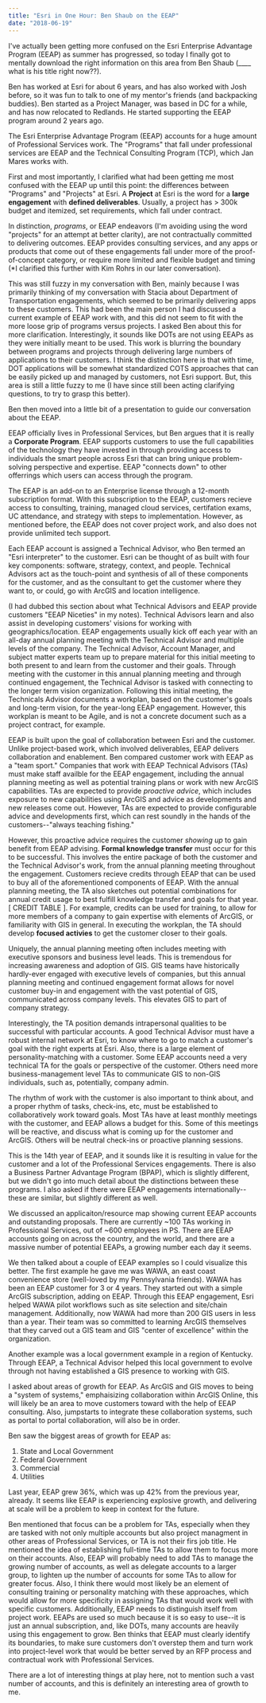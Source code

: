 ```yaml
---
title: "Esri in One Hour: Ben Shaub on the EEAP"
date: "2018-06-19" 
---
```

I've actually been getting more confused on the Esri Enterprise Advantage Program (EEAP) as summer has progressed, so today I finally got to mentally download the right information on this area from Ben Shaub (____ what is his title right now??). 

Ben has worked at Esri for about 6 years, and has also worked with Josh before, so it was fun to talk to one of my mentor's friends (and backpacking buddies). Ben started as a Project Manager, was based in DC for a while, and has now relocated to Redlands. He started supporting the EEAP program around 2 years ago. 

The Esri Enterprise Advantage Program (EEAP) accounts for a huge amount of Professional Services work. The "Programs" that fall under professional services are EEAP and the Technical Consulting Program (TCP), which Jan Mares works with. 

First and most importantly, I clarified what had been getting me most confused with the EEAP up until this point: the differences between "Programs" and "Projects" at Esri. A __Project__ at Esri is the word for a __large engagement__ with __defined deliverables__. Usually, a project has > 300k budget and itemized, set requirements, which fall under contract. 

In distinction, *programs*, or EEAP endeavors (I'm avoiding using the word "projects" for an attempt at better clarity), are not contractually committed to delivering outcomes. EEAP provides consulting services, and any apps or products that come out of these engagements fall under more of the proof-of-concept category, or require more limited and flexible budget and timing (*I clarified this further with Kim Rohrs in our later conversation). 

This was still fuzzy in my conversation with Ben, mainly because I was primarily thinking of my conversation with Stacia about Department of Transportation engagements, which seemed to be primarily delivering apps to these customers. This had been the main person I had discussed a current example of EEAP work with, and this did not seem to fit with the more loose grip of programs versus projects. I asked Ben about this for more clarification. Interestingly, it sounds like DOTs are not using EEAPs as they were initially meant to be used. This work is blurring the boundary between programs and projects through delivering large numbers of applications to their customers. I think the distinction here is that with time, DOT applications will be somewhat standardized COTS approaches that can be easily picked up and managed by customers, not Esri support. But, this area is still a little fuzzy to me (I have since still been acting clarifying questions, to try to grasp this better). 

Ben then moved into a little bit of a presentation to guide our conversation about the EEAP. 

EEAP officially lives in Professional Services, but Ben argues that it is really a __Corporate Program__. EEAP supports customers to use the full capabilities of the technology they have invested in through providing access to individuals the smart people across Esri that can bring unique problem-solving perspective and expertise. EEAP "connects down" to other offerrings which users can access through the program. 

The EEAP is an add-on to an Enterprise license through a 12-month subscription format. With this subscription to the EEAP, customers recieve access to consulting, training, managed cloud services, certifation exams, UC attendance, and strategy with steps to implementation. However, as mentioned before, the EEAP does not cover project work, and also does not provide unlimited tech support. 

Each EEAP account is assigned a Technical Advisor, who Ben termed an "Esri interpreter" to the customer. Esri can be thought of as built with four key components: software, strategy, context, and people. Technical Advisors act as the touch-point and synthesis of all of these components for the customer, and as the consultant to get the customer where they want to, or could, go with ArcGIS and location intelligence. 

(I had dubbed this section about what Technical Advisors and EEAP provide customers "EEAP Niceties" in my notes). Technical Advisors learn and also assist in developing customers' visions for working with geographics/location. EEAP engagements usually kick off each year with an all-day annual planning meeting with the Technical Advisor and multiple levels of the company. The Technical Advisor, Account Manager, and subject matter experts team up to prepare material for this initial meeting to both present to and learn from the customer and their goals. Through meeting with the customer in this annual planning meeting and through continued engagement, the Technical Advisor is tasked with connecting to the longer term vision organization. Following this initial meeting, the Technicals Advisor documents a workplan, based on the customer's goals and long-term vision, for the year-long EEAP engagement. However, this workplan is meant to be Agile, and is not a concrete document such as a project contract, for example. 

EEAP is built upon the goal of collaboration between Esri and the customer. Unlike project-based work, which involved deliverables, EEAP delivers collaboration and enablement. Ben compared customer work with EEAP as a "team sport." Companies that work with EEAP Technical Advisors (TAs) must make staff availble for the EEAP engagement, including the annual planning meeting as well as potential training plans or work with new ArcGIS capabilities. TAs are expected to provide *proactive advice*, which includes exposure to new capabilities using ArcGIS and advice as developments and new releases come out. However, TAs are expected to provide configurable advice and developments first, which can rest soundly in the hands of the customers--"always teaching fishing." 

However, this proactive advice requires the customer *showing up* to gain benefit from EEAP advising. __Formal knowledge transfer__ must occur for this to be successful. This involves the entire package of both the customer and the Technical Advisor's work, from the annual planning meeting throughout the engagement. Customers recieve credits through EEAP that can be used to buy all of the aforementioned components of EEAP. With the annual planning meeting, the TA also sketches out potential combinations for annual credit usage to best fulfill knowledge transfer and goals for that year. [   CREDIT TABLE   ]. For example, credits can be used for training, to allow for more members of a company to gain expertise with elements of ArcGIS, or familiarity with GIS in general. In executing the workplan, the TA should develop __focused activies__ to get the customer closer to their goals. 

Uniquely, the annual planning meeting often includes meeting with executive sponsors and business level leads. This is tremendous for increasing awareness and adoption of GIS. GIS teams have historically hardly-ever engaged with executive levels of companies, but this annual planning meeting and continued engagement format allows for novel customer buy-in and engagement with the vast potential of GIS, communicated across company levels. This elevates GIS to part of company strategy. 

Interestingly, the TA position demands intrapersonal qualities to be successful with particular accounts. A good Technical Advisor must have a robust internal network at Esri, to know where to go to match a customer's goal with the right experts at Esri. Also, there is a large element of personality-matching with a customer. Some EEAP accounts need a very technical TA for the goals or perspective of the customer. Others need more business-management level TAs to communicate GIS to non-GIS individuals, such as, potentially, company admin. 

The rhythm of work with the customer is also important to think about, and a proper rhythm of tasks, check-ins, etc, must be established to collaboratively work toward goals. Most TAs have at least monthly meetings with the customer, and EEAP allows a budget for this. Some of this meetings will be reactive, and discuss what is coming up for the customer and ArcGIS. Others will be neutral check-ins or proactive planning sessions. 

This is the 14th year of EEAP, and it sounds like it is resulting in value for the customer and a lot of the Professional Services engagements. There is also a Business Partner Advantage Program (BPAP), which is slightly different, but we didn't go into much detail about the distinctions between these programs. I also asked if there were EEAP engagements internationally--these are similar, but slightly different as well. 

We discussed an applicaiton/resource map showing current EEAP accounts and outstanding proposals. There are currently ~100 TAs working in Professional Services, out of ~600 employees in PS. There are EEAP accounts going on across the country, and the world, and there are a massive number of potential EEAPs, a growing number each day it seems. 

We then talked about a couple of EEAP examples so I could visualize this better. The first example he gave me was WAWA, an east coast convenience store (well-loved by my Pennsylvania friends). WAWA has been an EEAP customer for 3 or 4 years. They started out with a simple ArcGIS subscription, adding on EEAP. Through this EEAP engagement, Esri helped WAWA pilot workflows such as site selection and site/chain management. Additionally, now WAWA had more than 200 GIS users in less than a year. Their team was so committed to learning ArcGIS themselves that they carved out a GIS team and GIS "center of excellence" within the organization. 

Another example was a local government example in a region of Kentucky. Through EEAP, a Technical Advisor helped this local government to evolve through not having established a GIS presence to working with GIS. 

I asked about areas of growth for EEAP. As ArcGIS and GIS moves to being a "system of systems," emphaisizing collaboration within ArcGIS Online, this will likely be an area to move customers toward with the help of EEAP consulting. Also, jumpstarts to integrate these collaboration systems, such as portal to portal collaboration, will also be in order. 

Ben saw the biggest areas of growth for EEAP as: 
1. State and Local Government 
2. Federal Government 
3. Commercial 
4. Utilities 

Last year, EEAP grew 36%, which was up 42% from the previous year, already. It seems like EEAP is experiencing explosive growth, and delivering at scale will be a problem to keep in context for the future. 

Ben mentioned that focus can be a problem for TAs, especially when they are tasked with not only multiple accounts but also project managment in other areas of Professional Services, or TA is not their firs job title. He mentioned the idea of establishing full-time TAs to allow them to focus more on their accounts. Also, EEAP will probably need to add TAs to manage the growing number of accounts, as well as delegate accounts to a larger group, to lighten up the number of accounts for some TAs to allow for greater focus. Also, I think there would most likely be an element of consulting training or personality matching with these approaches, which would allow for more specificity in assigning TAs that would work well with specific customers. Additionally, EEAP needs to distinguish itself from project work. EEAPs are used so much because it is so easy to use--it is just an annual subscription, and, like DOTs, many accounts are heavily using this engagement to grow. Ben thinks that EEAP must clearly identify its boundaries, to make sure customers don't overstep them and turn work into project-level work that would be better served by an RFP process and contractual work with Professional Services.

There are a lot of interesting things at play here, not to mention such a vast number of accounts, and this is definitely an interesting area of growth to me. 
